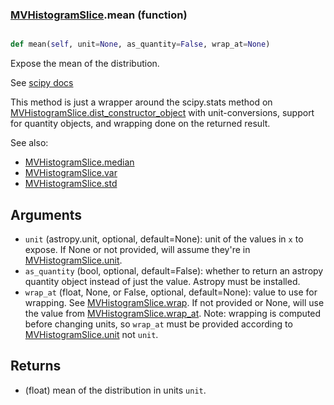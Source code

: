 ### [MVHistogramSlice](MVHistogramSlice.md).mean (function)


```py

def mean(self, unit=None, as_quantity=False, wrap_at=None)

```



Expose the mean of the distribution.

See [scipy docs](https://docs.scipy.org/doc/scipy/reference/generated/scipy.stats.rv_continuous.mean.html)

This method is just a wrapper around the scipy.stats method on
[MVHistogramSlice.dist_constructor_object](MVHistogramSlice.dist_constructor_object.md) with unit-conversions, support for
quantity objects, and wrapping done on the returned result.

See also:
* [MVHistogramSlice.median](MVHistogramSlice.median.md)
* [MVHistogramSlice.var](MVHistogramSlice.var.md)
* [MVHistogramSlice.std](MVHistogramSlice.std.md)

Arguments
----------
* `unit` (astropy.unit, optional, default=None): unit of the values
    in `x` to expose.  If None or not provided, will assume they're in
    [MVHistogramSlice.unit](MVHistogramSlice.unit.md).
* `as_quantity` (bool, optional, default=False): whether to return an
    astropy quantity object instead of just the value.  Astropy must
    be installed.
* `wrap_at` (float, None, or False, optional, default=None): value to
    use for wrapping.  See [MVHistogramSlice.wrap](MVHistogramSlice.wrap.md).  If not provided or None,
    will use the value from [MVHistogramSlice.wrap_at](MVHistogramSlice.wrap_at.md).  Note: wrapping is
    computed before changing units, so `wrap_at` must be provided
    according to [MVHistogramSlice.unit](MVHistogramSlice.unit.md) not `unit`.

Returns
---------
* (float) mean of the distribution in units `unit`.

